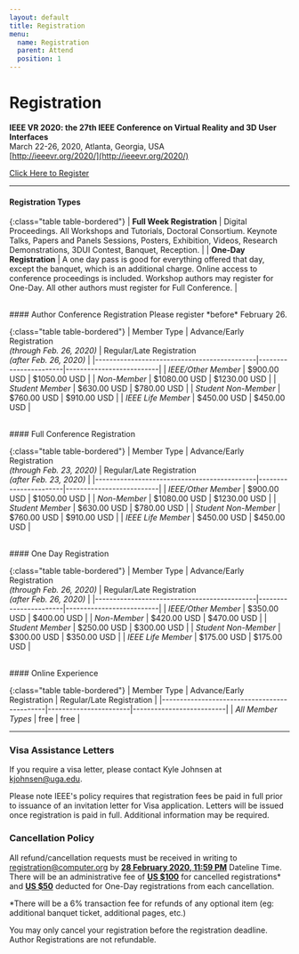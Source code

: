 ```yaml
---
layout: default
title: Registration
menu:
  name: Registration
  parent: Attend
  position: 1
---
```


# **Registration**

**IEEE VR 2020: the 27th IEEE Conference on Virtual Reality and 3D User Interfaces**<br>
March 22-26, 2020, Atlanta, Georgia, USA<br>
[http://ieeevr.org/2020/](http://ieeevr.org/2020/)

<a href="http://www.cvent.com/d/6hqv17" target="_blank" class="btn btn-danger" role="button" aria-pressed="true">Click Here to Register</a>
<!--
<a href="../docs/IEEE_VR_2019_Program_Overview.pdf" target="_blank" class="btn btn-warning" role="button" aria-pressed="true">Tentative Program</a>
-->

<hr>

#### Registration Types

{:class="table table-bordered"}
| **Full Week Registration** | Digital Proceedings. All Workshops and Tutorials, Doctoral Consortium. Keynote Talks, Papers and Panels Sessions, Posters, Exhibition, Videos, Research Demonstrations, 3DUI Contest, Banquet, Reception. |
| **One-Day Registration** | A one day pass is good for everything offered that day, except the banquet, which is an additional charge.  Online access to conference proceedings is included. Workshop authors may register for One-Day. All other authors must register for Full Conference. |

<br>
#### Author Conference Registration
Please register *before* February 26.

{:class="table table-bordered"}
| Member Type | Advance/Early Registration <br> *(through  Feb. 26, 2020)* | Regular/Late Registration <br> *(after  Feb. 26, 2020)* |
|---------------------------------------------|-----------------------|--------------------------|
| *IEEE/Other Member* | $900.00 USD | $1050.00 USD | 
| *Non-Member* | $1080.00 USD | $1230.00 USD | 
| *Student Member* | $630.00 USD | $780.00 USD | 
| *Student Non-Member* | $760.00 USD | $910.00 USD |
| *IEEE Life Member* | $450.00 USD | $450.00 USD |

<br>
#### Full Conference Registration

{:class="table table-bordered"}
| Member Type | Advance/Early Registration <br> *(through  Feb. 23, 2020)* | Regular/Late Registration <br> *(after  Feb. 23, 2020)* |
|---------------------------------------------|-----------------------|--------------------------|
| *IEEE/Other Member* | $900.00 USD | $1050.00 USD | 
| *Non-Member* | $1080.00 USD | $1230.00 USD | 
| *Student Member* | $630.00 USD | $780.00 USD | 
| *Student Non-Member* | $760.00 USD | $910.00 USD |
| *IEEE Life Member* | $450.00 USD | $450.00 USD |

<br>
#### One Day Registration

{:class="table table-bordered"}
| Member Type | Advance/Early Registration <br> *(through  Feb. 26, 2020)* | Regular/Late Registration <br> *(after  Feb. 26, 2020)* |
|---------------------------------------------|-----------------------|--------------------------|
| *IEEE/Other Member* | $350.00 USD | $400.00 USD | 
| *Non-Member* | $420.00 USD | $470.00 USD | 
| *Student Member* | $250.00 USD | $300.00 USD | 
| *Student Non-Member* | $300.00 USD | $350.00 USD |
| *IEEE Life Member* | $175.00 USD | $175.00 USD |

<br>
#### Online Experience

{:class="table table-bordered"}
| Member Type | Advance/Early Registration | Regular/Late Registration |
|---------------------------------------------|-----------------------|--------------------------|
| *All Member Types* | free | free | 

<hr>

### Visa Assistance Letters
If you require a visa letter, please contact Kyle Johnsen at [kjohnsen@uga.edu](mailto:kjohnsen@uga.edu).

Please note IEEE's policy requires that registration fees be paid in full prior to issuance of an invitation letter for Visa application. Letters will be issued once registration is paid in full. Additional information may be required.


### Cancellation Policy
All refund/cancellation requests must be received in writing to [registration@computer.org](mailto:registration@computer.org) by <u><b>28 February 2020, 11:59 PM</b></u> Dateline Time. There will be an administrative fee of <u><b>US $100</b></u> for cancelled registrations* and <u><b>US $50</b></u> deducted for One-Day registrations from each cancellation.

*There will be a 6% transaction fee for refunds of any optional item (eg: additional banquet ticket, additional pages, etc.)

You may only cancel your registration before the registration deadline. Author Registrations are not refundable.




